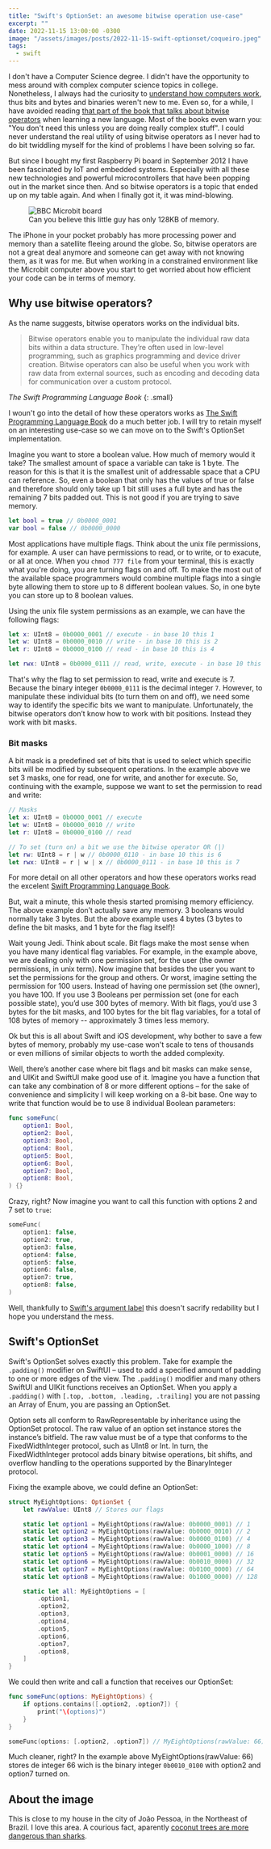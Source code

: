 ```yaml
---
title: "Swift's OptionSet: an awesome bitwise operation use-case"
excerpt: ""
date: 2022-11-15 13:00:00 -0300
image: "/assets/images/posts/2022-11-15-swift-optionset/coqueiro.jpeg"
tags: 
  - swift
---
```


I don't have a Computer Science degree. I didn't have the opportunity to mess around with complex computer science topics in college. Nonetheless, I always had the curiosity to [understand how computers work](https://www.edx.org/course/introduction-computer-science-harvardx-cs50x), thus bits and bytes and binaries weren't new to me. Even so, for a while, I have avoided reading [that part of the book that talks about bitwise operators](https://docs.swift.org/swift-book/LanguageGuide/AdvancedOperators.html) when learning a new language. Most of the books even warn you: "You don't need this unless you are doing really complex stuff". I could never understand the real utility of using bitwise operators as I never had to do bit twiddling myself for the kind of problems I have been solving so far.

But since I bought my first Raspberry Pi board in September 2012 I have been fascinated by IoT and embedded systems. Especially with all these new technologies and powerful microcontrollers that have been popping out in the market since then. And so bitwise operators is a topic that ended up on my table again. And when I finally got it, it was mind-blowing.

<figure style="width: 500px" class="align-center">
  <img src="{{ site.url }}{{ site.baseurl }}/assets/images/posts/2022-11-15-swift-optionset/microbit.jpeg" alt="BBC Microbit board">
  <figcaption>Can you believe this little guy has only 128KB of memory.</figcaption>
</figure>

The iPhone in your pocket probably has more processing power and memory than a satellite fleeing around the globe. So, bitwise operators are not a great deal anymore and someone can get away with not knowing them, as it was for me. But when working in a constrained environment like the Microbit computer above you start to get worried about how efficient your code can be in terms of memory.

## Why use bitwise operators?

As the name suggests, bitwise operators works on the individual bits.

> Bitwise operators enable you to manipulate the individual raw data bits within a data structure. They’re often used in low-level programming, such as graphics programming and device driver creation. Bitwise operators can also be useful when you work with raw data from external sources, such as encoding and decoding data for communication over a custom protocol.

<cite>The Swift Programming Language Book</cite>
{: .small}

I woun't go into the detail of how these operators works as [The Swift Programming Language Book](https://docs.swift.org/swift-book/LanguageGuide/AdvancedOperators.html#ID29) do a much better job. I will try to retain myself on an interesting use-case so we can move on to the Swift's OptionSet implementation.

Imagine you want to store a boolean value. How much of memory would it take? The smallest amount of space a variable can take is 1 byte. The reason for this is that it is the smallest unit of addressable space that a CPU can reference. So, even a boolean that only has the values of true or false and therefore should only take up 1 bit still uses a full byte and has the remaining 7 bits padded out. This is not good if you are trying to save memory.

```swift
let bool = true // 0b0000_0001
var bool = false // 0b0000_0000
```

Most applications have multiple flags. Think about the unix file permissions, for example. A user can have permissions to read, or to write, or to exacute, or all at once. When you `chmod 777 file` from your terminal, this is exactly what you're doing, you are turning flags on and off. To make the most out of the available space programmers would combine multiple flags into a single byte allowing them to store up to 8 different boolean values. So, in one byte you can store up to 8 boolean values.

Using the unix file system permissions as an example, we can have the following flags:

```swift
let x: UInt8 = 0b0000_0001 // execute - in base 10 this 1
let w: UInt8 = 0b0000_0010 // write - in base 10 this is 2
let r: UInt8 = 0b0000_0100 // read - in base 10 this is 4

let rwx: UInt8 = 0b0000_0111 // read, write, execute - in base 10 this is 7
```

That's why the flag to set permission to read, write and execute is 7. Because the binary integer `0b0000_0111` is the decimal integer `7`. However, to manipulate these individual bits (to turn them on and off), we need some way to identify the specific bits we want to manipulate. Unfortunately, the bitwise operators don’t know how to work with bit positions. Instead they work with bit masks.

### Bit masks 

A bit mask is a predefined set of bits that is used to select which specific bits will be modified by subsequent operations. In the example above we set 3 masks, one for read, one for write, and another for execute. So, continuing with the example, suppose we want to set the permission to read and write:

```swift
// Masks
let x: UInt8 = 0b0000_0001 // execute
let w: UInt8 = 0b0000_0010 // write
let r: UInt8 = 0b0000_0100 // read

// To set (turn on) a bit we use the bitwise operator OR (|)
let rw: UInt8 = r | w // 0b0000_0110 - in base 10 this is 6
let rwx: UInt8 = r | w | x // 0b0000_0111 - in base 10 this is 7
```
For more detail on all other operators and how these operators works read the excelent [Swift Programming Language Book](https://docs.swift.org/swift-book/LanguageGuide/AdvancedOperators.html#ID29).

But, wait a minute, this whole thesis started promising memory efficiency. The above example don’t actually save any memory. 3 booleans would normally take 3 bytes. But the above example uses 4 bytes (3 bytes to define the bit masks, and 1 byte for the flag itself)!

Wait young Jedi. Think about scale. Bit flags make the most sense when you have many identical flag variables. For example, in the example above, we are dealing only with one permission set, for the user (the owner permissions, in unix term). Now imagine that besides the user you want to set the permissions for the group and others. Or worst, imagine setting the permission for 100 users. Instead of having one permission set (the owner), you have 100. If you use 3 Booleans per permission set (one for each possible state), you’d use 300 bytes of memory. With bit flags, you’d use 3 bytes for the bit masks, and 100 bytes for the bit flag variables, for a total of 108 bytes of memory -- approximately 3 times less memory.

Ok but this is all about Swift and iOS development, why bother to save a few bytes of memory, probably my use-case won't scale to tens of thousands or even millions of similar objects to worth the added complexity.

Well, there’s another case where bit flags and bit masks can make sense, and UIKit and SwiftUI make good use of it. Imagine you have a function that can take any combination of 8 or more different options – for the sake of convenience and simplicity I will keep working on a 8-bit base. One way to write that function would be to use 8 individual Boolean parameters:

```swift
func someFunc(
    option1: Bool,
    option2: Bool,
    option3: Bool,
    option4: Bool,
    option5: Bool,
    option6: Bool,
    option7: Bool,
    option8: Bool,
) {}
```
Crazy, right? Now imagine you want to call this function with options 2 and 7 set to `true`:

```swift
someFunc(
    option1: false,
    option2: true,
    option3: false,
    option4: false,
    option5: false,
    option6: false,
    option7: true,
    option8: false,
)
```
Well, thankfully to [Swift's argument label](https://docs.swift.org/swift-book/LanguageGuide/Functions.html#ID166) this doesn't sacrify redability but I hope you understand the mess.

## Swift's OptionSet

Swift's OptionSet solves exactly this problem. Take for example the `.padding()` modifier on SwiftUI – used to add a specified amount of padding to one or more edges of the view. The `.padding()` modifier and many others SwiftUI and UIKit functions receives an OptionSet. When you apply a `.padding()` with `[.top, .bottom, .leading, .trailing]` you are not passing an Array of Enum, you are passing an OptionSet.

Option sets all conform to RawRepresentable by inheritance using the OptionSet protocol. The raw value of an option set instance stores the instance’s bitfield. The raw value must be of a type that conforms to the FixedWidthInteger protocol, such as UInt8 or Int. In turn, the FixedWidthInteger protocol adds binary bitwise operations, bit shifts, and overflow handling to the operations supported by the BinaryInteger protocol.

Fixing the example above, we could define an OptionSet:

```swift
struct MyEightOptions: OptionSet {
    let rawValue: UInt8 // Stores our flags

    static let option1 = MyEightOptions(rawValue: 0b0000_0001) // 1
    static let option2 = MyEightOptions(rawValue: 0b0000_0010) // 2
    static let option3 = MyEightOptions(rawValue: 0b0000_0100) // 4
    static let option4 = MyEightOptions(rawValue: 0b0000_1000) // 8
    static let option5 = MyEightOptions(rawValue: 0b0001_0000) // 16
    static let option6 = MyEightOptions(rawValue: 0b0010_0000) // 32
    static let option7 = MyEightOptions(rawValue: 0b0100_0000) // 64
    static let option8 = MyEightOptions(rawValue: 0b1000_0000) // 128

    static let all: MyEightOptions = [
        .option1,
        .option2,
        .option3,
        .option4,
        .option5,
        .option6,
        .option7,
        .option8,
    ]
}
```

We could then write and call a function that receives our OptionSet:

```swift
func someFunc(options: MyEightOptions) {
    if options.contains([.option2, .option7]) {
        print("\(options)") 
    }
} 

someFunc(options: [.option2, .option7]) // MyEightOptions(rawValue: 66)
```
Much cleaner, right? In the example above MyEightOptions(rawValue: 66) stores de integer 66 wich is the binary integer `0b0010_0100` with option2 and option7 turned on.

## About the image

This is close to my house in the city of João Pessoa, in the Northeast of Brazil. I love this area. A courious fact, aparently [coconut trees are more dangerous than sharks](https://en.wikipedia.org/wiki/Death_by_coconut).
